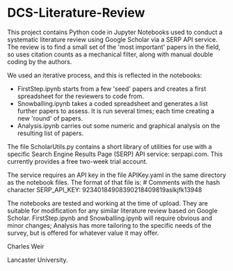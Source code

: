 # DCS-Literature-Review

This project contains Python code in Jupyter Notebooks used to conduct a systematic literature review using Google Scholar via a SERP API service. The review is to find a small set of the 'most important' papers in the field, so uses citation counts as a mechanical filter, along with manual double coding by the authors.

We used an iterative process, and this is reflected in the notebooks: 

* FirstStep.ipynb starts from a few 'seed' papers and creates a first spreadsheet for the reviewers to code from. 
* Snowballing.ipynb takes a coded spreadsheet and generates a list further papers to assess. It is run several times; each time creating a new 'round' of papers.
* Analysis.ipynb carries out some numeric and graphical analysis on the resulting list of papers. 

The file ScholarUtils.py contains a short library of utilities for use with a specific Search Engine Results Page (SERP) API service: serpapi.com. This currently provides a free two-week trial account.

The service requires an API key in the file APIKey.yaml in the same directory as the notebook files. The format of that file is:
    # Comments with the hash character
    SERP_API_KEY: 92340184908390218409819aslkjfk13948

The notebooks are tested and working at the time of upload. They are suitable for modification for any similar literature review based on Google Scholar. FirstStep.ipynb and Snowballing.ipynb will require obvious and minor changes; Analysis has more tailoring to the specific needs of the survey, but is offered for whatever value it may offer.

Charles Weir

Lancaster University.
